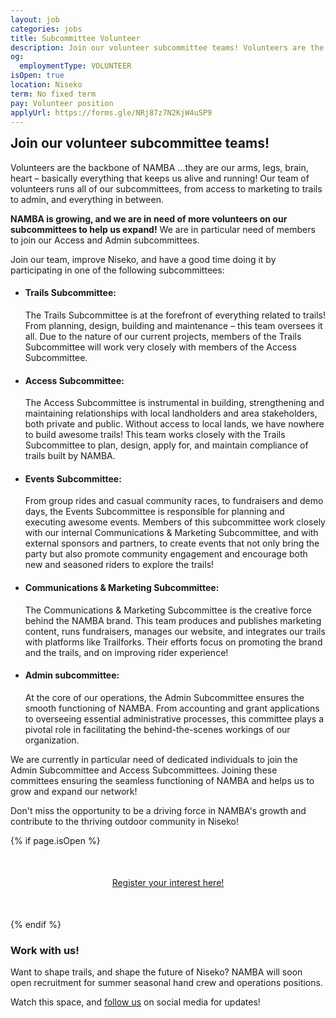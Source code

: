 ```yaml
---
layout: job
categories: jobs
title: Subcommittee Volunteer
description: Join our volunteer subcommittee teams! Volunteers are the backbone of NAMBA ...they are our arms, legs, brain, heart – basically everything that keeps us alive and running! Our team of volunteers runs all of our subcommittees, from access to marketing to trails to admin, and everything in between. NAMBA is growing, and we are in need of more volunteers on our subcommittees to help us expand! We are in particular need of members to join our Access and Admin subcommittees.
og:
  employmentType: VOLUNTEER
isOpen: true
location: Niseko
term: No fixed term
pay: Volunteer position
applyUrl: https://forms.gle/NRj87z7N2KjW4uSP9
---
```

<h2 style="margin-top:0;" id="join-our-volunteer-subcommittee-teams">Join our volunteer subcommittee teams!</h2>

Volunteers are the backbone of NAMBA ...they are our arms, legs, brain, heart – basically everything that keeps us alive and running! Our team of volunteers runs all of our subcommittees, from access to marketing to trails to admin, and everything in between.

<strong>NAMBA is growing, and we are in need of more volunteers on our subcommittees to help us expand!</strong> We are in particular need of members to join our Access and Admin subcommittees.

Join our team, improve Niseko, and have a good time doing it by participating in one of the following subcommittees:

- <h4>Trails Subcommittee:</h4>
  <div class="desc">The Trails Subcommittee is at the forefront of everything related to trails! From planning, design, building and maintenance – this team oversees it all. Due to the nature of our current projects, members of the Trails Subcommittee will work very closely with members of the Access Subcommittee.</div>

- <h4>Access Subcommittee:</h4>
  <div class="desc">The Access Subcommittee is instrumental in building, strengthening and maintaining relationships with local landholders and area stakeholders, both private and public. Without access to local lands, we have nowhere to build awesome trails! This team works closely with the Trails Subcommittee to plan, design, apply for, and maintain compliance of trails built by NAMBA.</div>

- <h4>Events Subcommittee:</h4>
  <div class="desc">From group rides and casual community races, to fundraisers and demo days, the Events Subcommittee is responsible for planning and executing awesome events. Members of this subcommittee work closely with our internal Communications & Marketing Subcommittee, and with external sponsors and partners, to create events that not only bring the party but also promote community engagement and encourage both new and seasoned riders to explore the trails!</div>

- <h4>Communications & Marketing Subcommittee:</h4>
  <div class="desc">The Communications & Marketing Subcommittee is the creative force behind the NAMBA brand. This team produces and publishes marketing content, runs fundraisers, manages our website, and integrates our trails with platforms like Trailforks. Their efforts focus on promoting the brand and the trails, and on improving rider experience!</div>

- <h4>Admin subcommittee:</h4>
  <div class="desc">At the core of our operations, the Admin Subcommittee ensures the smooth functioning of NAMBA. From accounting and grant applications to overseeing essential administrative processes, this committee plays a pivotal role in facilitating the behind-the-scenes workings of our organization.</div>

We are currently in particular need of dedicated individuals to join the Admin Subcommittee and Access Subcommittees. Joining these committees ensuring the seamless functioning of NAMBA and helps us to grow and expand our network!

Don't miss the opportunity to be a driving force in NAMBA's growth and contribute to the thriving outdoor community in Niseko!

{% if page.isOpen %}
<div style="text-align:center; margin:50px 0;">
  <a class="btn btn-primary" href="{{- page.applyUrl -}}" target="_blank">Register your interest here!</a>
</div>
{% endif %}

### Work with us!

Want to shape trails, and shape the future of Niseko? NAMBA will soon open recruitment for summer seasonal hand crew and operations positions.

Watch this space, and <a href="https://www.instagram.com/nisekomtb/" target="_blank">follow us</a> on social media for updates!
